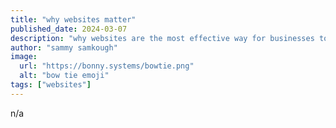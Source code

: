 ```yaml
---
title: "why websites matter"
published_date: 2024-03-07
description: "why websites are the most effective way for businesses to represent themselves online"
author: "sammy samkough"
image:
  url: "https://bonny.systems/bowtie.png"
  alt: "bow tie emoji"
tags: ["websites"]
---
```


n/a

